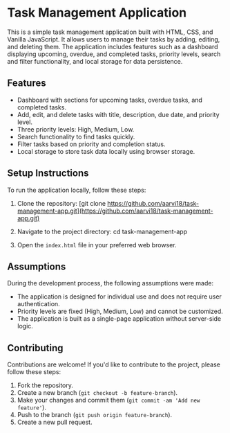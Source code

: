 # Task Management Application

This is a simple task management application built with HTML, CSS, and Vanilla JavaScript. It allows users to manage their tasks by adding, editing, and deleting them. The application includes features such as a dashboard displaying upcoming, overdue, and completed tasks, priority levels, search and filter functionality, and local storage for data persistence.

## Features

- Dashboard with sections for upcoming tasks, overdue tasks, and completed tasks.
- Add, edit, and delete tasks with title, description, due date, and priority level.
- Three priority levels: High, Medium, Low.
- Search functionality to find tasks quickly.
- Filter tasks based on priority and completion status.
- Local storage to store task data locally using browser storage.

## Setup Instructions

To run the application locally, follow these steps:

1. Clone the repository: [git clone https://github.com/aarvi18/task-management-app.git](https://github.com/aarvi18/task-management-app.git)


2. Navigate to the project directory: cd task-management-app


3. Open the `index.html` file in your preferred web browser.

## Assumptions

During the development process, the following assumptions were made:
- The application is designed for individual use and does not require user authentication.
- Priority levels are fixed (High, Medium, Low) and cannot be customized.
- The application is built as a single-page application without server-side logic.

## Contributing

Contributions are welcome! If you'd like to contribute to the project, please follow these steps:
1. Fork the repository.
2. Create a new branch (`git checkout -b feature-branch`).
3. Make your changes and commit them (`git commit -am 'Add new feature'`).
4. Push to the branch (`git push origin feature-branch`).
5. Create a new pull request.




